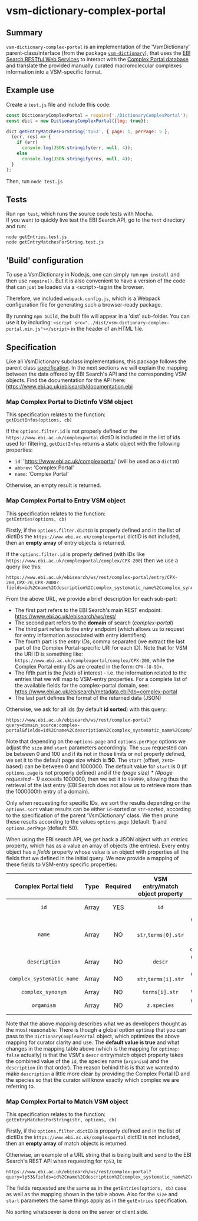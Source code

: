 # vsm-dictionary-complex-portal

## Summary

`vsm-dictionary-complex-portal` is an implementation 
of the 'VsmDictionary' parent-class/interface (from the package
[`vsm-dictionary`](https://github.com/vsmjs/vsm-dictionary)), that uses 
the [EBI Search RESTful Web Services](https://www.ebi.ac.uk/ebisearch/apidoc.ebi) 
to interact with the [Complex Portal database](https://www.ebi.ac.uk/complexportal/home) 
and translate the provided manually curated macromolecular complexes information 
into a VSM-specific format.

## Example use

Create a `test.js` file and include this code:

```javascript
const DictionaryComplexPortal = require('./DictionaryComplexPortal');
const dict = new DictionaryComplexPortal({log: true});

dict.getEntryMatchesForString('tp53', { page: 1, perPage: 5 }, 
  (err, res) => {
    if (err) 
      console.log(JSON.stringify(err, null, 4));
    else
      console.log(JSON.stringify(res, null, 4));
  }
);
```
Then, run `node test.js`

## Tests

Run `npm test`, which runs the source code tests with Mocha.  
If you want to quickly live test the EBI Search API, go to the 
`test` directory and run:
```
node getEntries.test.js
node getEntryMatchesForString.test.js
```

## 'Build' configuration

To use a VsmDictionary in Node.js, one can simply run `npm install` and then
use `require()`. But it is also convenient to have a version of the code that
can just be loaded via a &lt;script&gt;-tag in the browser.

Therefore, we included `webpack.config.js`, which is a Webpack configuration file for 
generating such a browser-ready package.

By running `npm build`, the built file will appear in a 'dist' sub-folder. 
You can use it by including: 
`<script src="../dist/vsm-dictionary-complex-portal.min.js"></script>` in the
header of an HTML file.

## Specification

Like all VsmDictionary subclass implementations, this package follows
the parent class
[specification](https://github.com/vsmjs/vsm-dictionary/blob/master/Dictionary.spec.md).
In the next sections we will explain the mapping between the data 
offered by EBI Search's API and the corresponding VSM objects. Find the 
documentation for the API here: https://www.ebi.ac.uk/ebisearch/documentation.ebi

### Map Complex Portal to DictInfo VSM object

This specification relates to the function:  
 `getDictInfos(options, cb)`

If the `options.filter.id` is not properly defined 
or the `https://www.ebi.ac.uk/complexportal` dictID is included in the 
list of ids used for filtering, `getDictInfos` returns a static object 
with the following properties:
- `id`: 'https://www.ebi.ac.uk/complexportal' (will be used as a `dictID`)
- `abbrev`: 'Complex Portal'
- `name`: 'Complex Portal'

Otherwise, an empty result is returned.

### Map Complex Portal to Entry VSM object

This specification relates to the function:  
 `getEntries(options, cb)`

Firstly, if the `options.filter.dictID` is properly defined and in the list of 
dictIDs the `https://www.ebi.ac.uk/complexportal` dictID is not included, then 
an **empty array** of entry objects is returned.

If the `options.filter.id` is properly defined (with IDs like
`https://www.ebi.ac.uk/complexportal/complex/CPX-200`) then we use a query like this:

```
https://www.ebi.ac.uk/ebisearch/ws/rest/complex-portal/entry/CPX-200,CPX-20,CPX-2000?fields=id%2Cname%2Cdescription%2Ccomplex_systematic_name%2Ccomplex_synonym%2Corganism&format=json
```

From the above URL, we provide a brief description for each sub-part: 
- The first part refers to the EBI Search's main REST endpoint: https://www.ebi.ac.uk/ebisearch/ws/rest/
- The second part refers to the **domain** of search (*complex-portal*)
- The third part refers to the *entry* endpoint (which allows us to request 
for entry information associated with entry identifiers)
- The fourth part is the *entry IDs*, comma separated (we extract the last part 
of the Complex Portal-specific URI for each ID). Note that for VSM the URI ID is 
something like: `https://www.ebi.ac.uk/complexportal/complex/CPX-200`, while 
the Complex Portal entry IDs are created in the form: `CPX-[0-9]+`. 
- The fifth part is the *fields* of interest - i.e. the information related to 
the entries that we will map to VSM-entry properties. For a complete list of the 
available fields for the complex-portal domain, see: https://www.ebi.ac.uk/ebisearch/metadata.ebi?db=complex-portal
- The last part defines the format of the returned data (JSON)

Otherwise, we ask for all ids (by default **id sorted**) with this query:
```
https://www.ebi.ac.uk/ebisearch/ws/rest/complex-portal?query=domain_source:complex-portal&fields=id%2Cname%2Cdescription%2Ccomplex_systematic_name%2Ccomplex_synonym%2Corganism&sort=id&size=50&start=0&format=json
```

Note that depending on the `options.page` and `options.perPage` options 
we adjust the `size` and `start` parameters accordingly. The `size` requested 
can be between 0 and 100 and if its not in those limits or not properly defined, 
we set it to the default page size which is **50**. The `start` (offset, zero-based)
can be between 0 and 1000000. The default value for `start` is 0 (if `options.page`
is not properly defined) and if the *(page size) \* (#page requested - 1)* exceeds 
1000000, then we set it to `999999`, allowing thus the retrieval of the last 
entry (EBI Search does not allow us to retrieve more than the 1000000th entry 
of a domain).

Only when requesting for specific IDs, we sort the results depending on the
`options.sort` value: results can be either `id`-sorted or `str`-sorted,
according to the specification of the parent 'VsmDictionary' class.
We then prune these results according to the values `options.page` (default: 1)
and `options.perPage` (default: 50).

When using the EBI search API, we get back a JSON object with an *entries* 
property, which has as a value an array of objects (the entries). Every entry
object has a *fields* property whose value is an object with properties all 
the fields that we defined in the initial query. We now provide a mapping of 
these fields to VSM-entry specific properties:

Complex Portal field | Type | Required | VSM entry/match object property | Notes  
:---:|:---:|:---:|:---:|:---:
`id` | Array | YES | `id` | The VSM entry id is the full URI
`name` | Array | NO | `str`,`terms[0].str` | We use the first element only. If empty, we try taking the first element from `complex_systematic_name`
`description` | Array | NO | `descr` | We use the first element only
`complex_systematic_name` | Array | NO | `str`,`terms[i].str` | We use the first element only
`complex_synonym` | Array | NO | `terms[i].str` | We map the whole array
`organism` | Array | NO | `z.species` | We use the first element only

Note that the above mapping describes what we as developers thought as the most
reasonable. There is though a global option `optimap` that you can pass to the 
`DictionaryComplexPortal` object, which optimizes the above mapping for curator clarity
and use. The **default value is true** and what changes in the mapping table
above (which is the mapping for `optimap: false` actually) is that the VSM's `descr` 
entry/match object property takes the combined value of the `id`, the species
name (`organism`) and the `description` (in that order). 
The reason behind this is that we wanted to make `description` a little more 
clear by providing the Complex Portal ID and the species so that the curator 
will know exactly which complex we are referring to.

### Map Complex Portal to Match VSM object

This specification relates to the function:  
 `getEntryMatchesForString(str, options, cb)`

Firstly, if the `options.filter.dictID` is properly defined and in the list of 
dictIDs the `https://www.ebi.ac.uk/complexportal` dictID is not included, then 
an **empty array** of match objects is returned.

Otherwise, an example of a URL string that is being built and send to the EBI 
Search's REST API when requesting for `tp53`, is:
```
https://www.ebi.ac.uk/ebisearch/ws/rest/complex-portal?query=tp53&fields=id%2Cname%2Cdescription%2Ccomplex_systematic_name%2Ccomplex_synonym%2Corganism&size=20&start=0&format=json
```

The fields requested are the same as in the `getEntries(options, cb)` 
case as well as the mapping shown in the table above. Also for the `size` and 
`start` parameters the same things apply as in the `getEntries` specification.
 
No sorting whatsoever is done on the server or client side.